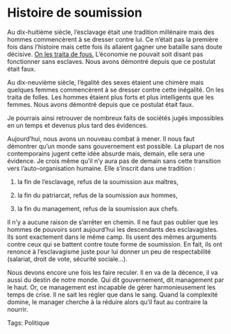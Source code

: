 # Histoire de soumission

Au dix-huitième siècle, l’esclavage était une tradition millénaire mais des hommes commencèrent à se dresser contre lui. Ce n’était pas la première fois dans l’histoire mais cette fois ils allaient gagner une bataille sans doute décisive. [On les traita de fous.](/2007/05/31/la-fin-de-l%e2%80%99esclavage%e2%80%a6/) L’économie ne pouvait soit disant pas fonctionner sans esclaves. Nous avons démontré depuis que ce postulat était faux.

Au dix-neuvième siècle, l’égalité des sexes étaient une chimère mais quelques femmes commencèrent à se dresser contre cette inégalité. On les traita de folles. Les hommes étaient plus forts et plus intelligents que les femmes. Nous avons démontré depuis que ce postulat était faux.

Je pourrais ainsi retrouver de nombreux faits de sociétés jugés impossibles en un temps et devenus plus tard des évidences.

Aujourd’hui, nous avons un nouveau combat à mener. Il nous faut démontrer qu’un monde sans gouvernement est possible. La plupart de nos contemporains jugent cette idée absurde mais, demain, elle sera une évidence. Je crois même qu’il n’y aura pas de demain sans cette transition vers l’auto-organisation humaine. Elle s’inscrit dans une tradition :

1. la fin de l’esclavage, refus de la soumission aux maîtres,

2. la fin du patriarcat, refus de la soumission aux hommes,

3. la fin du management, refus de la soumission aux chefs.

Il n’y a aucune raison de s’arrêter en chemin. Il ne faut pas oublier que les hommes de pouvoirs sont aujourd’hui les descendants des esclavagistes. Ils sont exactement dans le même camp. Ils usent des mêmes arguments contre ceux qui se battent contre toute forme de soumission. En fait, ils ont renoncé à l’esclavagisme juste pour lui donner un peu de respectabilité (salariat, droit de vote, sécurité sociale…).

Nous devons encore une fois les faire reculer. Il en va de la décence, il va aussi du destin de notre monde. Qui dit gouvernement, dit management par le haut. Or, ce management est incapable de gérer harmonieusement les temps de crise. Il ne sait les régler que dans le sang. Quand la complexité domine, le manager cherche à la réduire alors qu’il faut au contraire la nourrir.

Tags: Politique